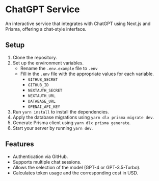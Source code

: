# ChatGPT Service 

An interactive service that integrates with ChatGPT using Next.js and Prisma, offering a chat-style interface.

## Setup
1. Clone the repository.
2. Set up the environment variables.
   - Rename the `.env.example` file to `.env`
   - Fill in the `.env` file with the appropriate values for each variable. 
       - `GITHUB_SECRET`
       - `GITHUB_ID`
       - `NEXTAUTH_SECRET`
       - `NEXTAUTH_URL`
       - `DATABASE_URL`
       - `OPENAI_API_KEY`
3. Run `yarn install` to install the dependencies.
4. Apply the database migrations using `yarn dlx prisma migrate dev`.
5. Generate Prisma client using `yarn dlx prisma generate`.
6. Start your server by running `yarn dev`.

## Features
- Authentication via GitHub.
- Supports multiple chat sessions.
- Allows the selection of the model (GPT-4 or GPT-3.5-Turbo).
- Calculates token usage and the corresponding cost in USD.